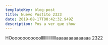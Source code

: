 ```yaml
---
templateKey: blog-post
title: Nuevo Postito 2323
date: 2019-08-17T00:42:32.949Z
description: Pos a ver que show
---
```

HOooooooooooollllllllllllllaaaaaaaaaaaaaa 2322
